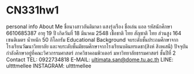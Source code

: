 # CN331hw1
personal info
About Me
ชื่อนางสาวอันติมาดา แสงรุ่งเรือง ชื่อเล่น แอล รหัสนักศึกษา 6610685387 อายุ 19 ปี เกิดวันที่ 18 มีนาคม 2548 เชื้อชาติ ไทย สัญชาติ ไทย ส่วนสูง 164 เซนติเมตร น้ำหนัก 50 กิโลกรัม
Educational Background
จบระดับชั้นประถมศึกษาจากโรงเรียนวัฒนาวิทยาลัย และจบระดับชั้นมัธยมศึกษาจากโรงเรียนบดินทรเดชา(สิงห์ สิงหเสนี) ปัจจุบันกำลังศึกษาอยู่ที่คณะวิศวกรรมศาสตร์ ภาควิชาคอมพิวเตอร์ มหาวิทยาลัยธรรมศาสตร์ ชั้นปีที่ 2
Contact
TEL: 0922734818
E-MAIL: ultimata.san@dome.tu.ac.th
LINE: ultttmellee
INSTAGRAM: ultttmellee
